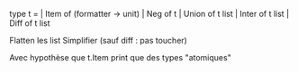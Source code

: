 type t = 
  | Item of (formatter -> unit)
  | Neg of t
  | Union of t list
  | Inter of t list
  | Diff of t list

Flatten les list
Simplifier (sauf diff : pas toucher)

Avec hypothèse que t.Item print que des types "atomiques"